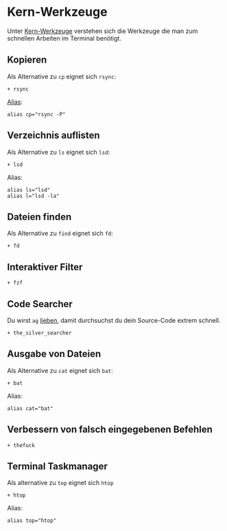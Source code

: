 # Kern-Werkzeuge

Unter [Kern-Werkzeuge](https://wiki.archlinux.org/index.php/Core_utilities) verstehen sich die Werkzeuge die man zum schnellen Arbeiten im Terminal benötigt.

## Kopieren

Als Alternative zu `cp` eignet sich `rsync`:

    + rsync

[Alias](https://wiki.archlinux.org/index.php/Rsync#As_cp/mv_alternative):
    
    alias cp="rsync -P"

## Verzeichnis auflisten

Als Alternative zu `ls` eignet sich `lsd`:

    + lsd

Alias:

    alias ls="lsd"
    alias l="lsd -la"

## Dateien finden

Als Alternative zu `find` eignet sich `fd`:

    + fd

## Interaktiver Filter

    + fzf

## Code Searcher

Du wirst `ag` [lieben](https://github.com/ggreer/the_silver_searcher), damit durchsuchst du dein Source-Code extrem schnell.

    + the_silver_searcher

## Ausgabe von Dateien

Als Alternative zu `cat` eignet sich `bat`: 

    + bat

Alias:
    
    alias cat="bat"

## Verbessern von falsch eingegebenen Befehlen

    + thefuck

## Terminal Taskmanager

 Als alternative zu `top` eignet sich `htop`

    + htop
  
Alias:

    alias top="htop"